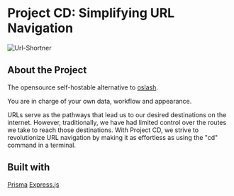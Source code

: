 # Project CD: Simplifying URL Navigation

![Url-Shortner](https://dev-to-uploads.s3.amazonaws.com/uploads/articles/vseaj2mpoktp4rd0b7xm.png)

## About the Project

The opensource self-hostable alternative to [oslash](oslash.com).

You are in charge of your own data, workflow and appearance.

URLs serve as the pathways that lead us to our desired destinations on the internet. However, traditionally, we have had limited control over the routes we take to reach those destinations. With Project CD, we strive to revolutionize URL navigation by making it as effortless as using the "cd" command in a terminal.

## Built with 

[Prisma](prisma.io)
[Express.js](https://expressjs.com/)

